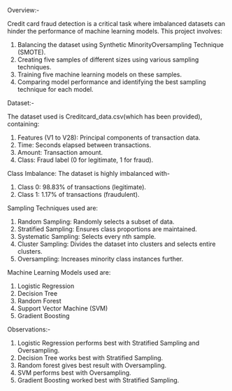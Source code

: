 Overview:-

Credit card fraud detection is a critical task where imbalanced datasets can hinder the performance of machine learning models. This project involves:
1. Balancing the dataset using Synthetic MinorityOversampling Technique (SMOTE).
2. Creating five samples of different sizes using various sampling techniques.
3. Training five machine learning models on these samples.
4. Comparing model performance and identifying the best sampling technique for each model.


Dataset:-

The dataset used is Creditcard_data.csv(which has been provided), containing:
1. Features (V1 to V28): Principal components of transaction data.
2. Time: Seconds elapsed between transactions.
3. Amount: Transaction amount.
4. Class: Fraud label (0 for legitimate, 1 for fraud).

Class Imbalance:
The dataset is highly imbalanced with-
1. Class 0: 98.83% of transactions (legitimate).
2. Class 1: 1.17% of transactions (fraudulent).


Sampling Techniques used are:
1. Random Sampling: Randomly selects a subset of data.
2. Stratified Sampling: Ensures class proportions are maintained.
3. Systematic Sampling: Selects every nth sample.
4. Cluster Sampling: Divides the dataset into clusters and selects entire clusters.
5. Oversampling: Increases minority class instances further.

Machine Learning Models used are:
1. Logistic Regression
2. Decision Tree
3. Random Forest
4. Support Vector Machine (SVM)
5. Gradient Boosting


Observations:-

1. Logistic Regression performs best with Stratified Sampling and Oversampling.
2. Decision Tree works best with Stratified Sampling.
3. Random forest gives best result with Oversampling.
4. SVM performs best with Oversampling.
5. Gradient Boosting worked best with Stratified Sampling.